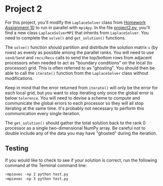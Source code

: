 # Project 2

For this project, you'll modify the `LaplaceSolver` class from [Homework Assignment 10](https://github.com/PGE383-HPC-Students/assignment10) to run in parallel with `mpi4py`.  In the file [project2.py](project2.py), you'll find a new class `LaplaceSolverMPI` that inherits from `LaplaceSolver`.  You need to complete the `solve()` and `get_solution()` functions.  

The `solve()` function should partition and distribute the solution matrix `u` (by rows) as evenly as possible among the parallel ranks.  You will need to use `send/Send` and `recv/Recv` calls to send the top/bottom rows from adjacent processors when needed to act as "boundary conditions" on the local (to processor) grid.  This is often referred to as "ghosting".  You should then be able to call the `iterate()` function from the `LaplaceSolver` class without modifications.

Keep in mind that the error returned from `iterate()` will only be the error for each local grid, but you want to stop iterating only once the global error is below `tolerence`.  You will need to devise a scheme to compute and communicate the global errors to each processor so they will all stop iterating at the same time.  It's probably not necessary to perform this communication every single iteration.

The `get_solution()` should gather the total solution back to the rank 0 processor as a single two-dimensional NumPy array.  Be careful not to double include any of the data you may have "ghosted" during the iteration.

## Testing

If you would like to check to see if your solution is correct, run the following command at the Terminal command line:

```bash
>mpiexec -np 2 python test.py
>mpiexec -np 3 python test.py
```

